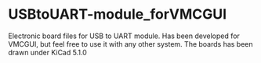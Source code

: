 # USBtoUART-module_forVMCGUI
Electronic board files for USB to UART module. Has been developed for VMCGUI, but feel free to use it with any other system. The boards has been drawn under KiCad 5.1.0
